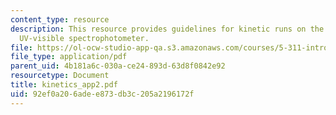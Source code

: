 ```yaml
---
content_type: resource
description: This resource provides guidelines for kinetic runs on the Cary 100 Scan
  UV-visible spectrophotometer.
file: https://ol-ocw-studio-app-qa.s3.amazonaws.com/courses/5-311-introductory-chemical-experimentation-fall-2005/92ef0a206adee873db3c205a2196172f_kinetics_app2.pdf
file_type: application/pdf
parent_uid: 4b181a6c-030a-ce24-893d-63d8f0842e92
resourcetype: Document
title: kinetics_app2.pdf
uid: 92ef0a20-6ade-e873-db3c-205a2196172f
---
```

